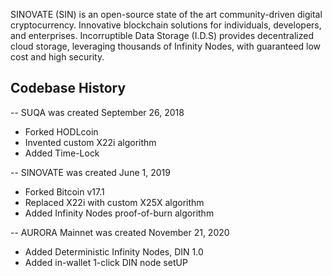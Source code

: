 SINOVATE (SIN) is an open-source state of the art community-driven digital cryptocurrency. 
Innovative blockchain solutions for individuals, developers, and enterprises. 
Incorruptible Data Storage (I.D.S) provides decentralized cloud storage, leveraging thousands of Infinity Nodes, with guaranteed low cost and high security.

## Codebase History

--   SUQA was created September 26, 2018
-   Forked HODLcoin
-   Invented custom X22i algorithm
-   Added Time-Lock

--   SINOVATE was created June 1, 2019
-   Forked Bitcoin v17.1
-   Replaced X22i with custom X25X algorithm
-   Added Infinity Nodes proof-of-burn algorithm

--   AURORA Mainnet was created November 21, 2020
-   Added Deterministic Infinity Nodes, DIN 1.0
-   Added in-wallet 1-click DIN node setUP
